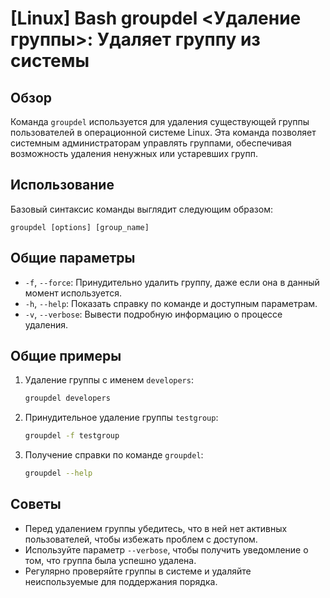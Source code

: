 # [Linux] Bash groupdel <Удаление группы>: Удаляет группу из системы

## Обзор
Команда `groupdel` используется для удаления существующей группы пользователей в операционной системе Linux. Эта команда позволяет системным администраторам управлять группами, обеспечивая возможность удаления ненужных или устаревших групп.

## Использование
Базовый синтаксис команды выглядит следующим образом:

```
groupdel [options] [group_name]
```

## Общие параметры
- `-f`, `--force`: Принудительно удалить группу, даже если она в данный момент используется.
- `-h`, `--help`: Показать справку по команде и доступным параметрам.
- `-v`, `--verbose`: Вывести подробную информацию о процессе удаления.

## Общие примеры
1. Удаление группы с именем `developers`:
   ```bash
   groupdel developers
   ```

2. Принудительное удаление группы `testgroup`:
   ```bash
   groupdel -f testgroup
   ```

3. Получение справки по команде `groupdel`:
   ```bash
   groupdel --help
   ```

## Советы
- Перед удалением группы убедитесь, что в ней нет активных пользователей, чтобы избежать проблем с доступом.
- Используйте параметр `--verbose`, чтобы получить уведомление о том, что группа была успешно удалена.
- Регулярно проверяйте группы в системе и удаляйте неиспользуемые для поддержания порядка.